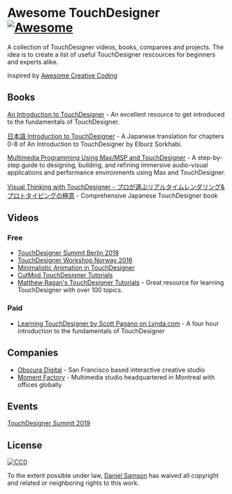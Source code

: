 # Awesome TouchDesigner [![Awesome](https://cdn.rawgit.com/sindresorhus/awesome/d7305f38d29fed78fa85652e3a63e154dd8e8829/media/badge.svg)](https://github.com/sindresorhus/awesome)

A collection of TouchDesigner videos, books, companies and projects. The idea is to create a list of useful TouchDesigner rescources for beginners and experts alike.

Inspired by [Awesome Creative Coding](https://github.com/terkelg/awesome-creative-coding/)

## Books

[An Introduction to TouchDesigner](http://book.nvoid.com) - An excellent resource to get introduced to the fundamentals of TouchDesigner.

[日本語 Introduction to TouchDesigner](http://d35rzo48ywhnw2.cloudfront.net/JP_Introduction_to_TouchDesigner.zip) - A Japanese translation for chapters 0-8 of An Introduction to TouchDesigner by Elburz Sorkhabi.

[Multimedia Programming Using Max/MSP and TouchDesigner](https://www.packtpub.com/hardware-and-creative/multimedia-programming-using-maxmsp-and-touchdesigner) - A step-by-step guide to designing, building, and refining immersive audio-visual applications and performance environments using Max and TouchDesigner.

[Visual Thinking with TouchDesigner - プロが選ぶリアルタイムレンダリング&プロトタイピングの極意](https://www.amazon.co.jp/Visual-Thinking-TouchDesigner-%E3%83%97%E3%83%AD%E3%81%8C%E9%81%B8%E3%81%B6%E3%83%AA%E3%82%A2%E3%83%AB%E3%82%BF%E3%82%A4%E3%83%A0%E3%83%AC%E3%83%B3%E3%83%80%E3%83%AA%E3%83%B3%E3%82%B0-%E3%83%97%E3%83%AD%E3%83%88%E3%82%BF%E3%82%A4%E3%83%94%E3%83%B3%E3%82%B0%E3%81%AE%E6%A5%B5%E6%84%8F/dp/4802510713) - Comprehensive Japanese TouchDesigner book

## Videos
### Free

- [TouchDesigner Summit Berlin 2018](https://www.youtube.com/playlist?list=PLSqkC3f_BStzZ9CyGW9ahN8Sb_zoCWak1)
- [TouchDesigner Workshop Norway 2016](https://www.youtube.com/playlist?list=PLSqkC3f_BStweh-7ZF8L3oyeJWLP2aYTw)
- [Minimalistic Animation in TouchDesigner](https://www.youtube.com/playlist?list=PLrd6p_jNA0y3_SxpgqlL0asBlVOaHlc7D)
- [CutMod TouchDesigner Tutorials](https://www.youtube.com/playlist?list=PL4XNsp-R8i-LU7EdJr7kWKPlmi0vGGgDZ)
- [Matthew Ragan's TouchDesigner Tutorials](http://matthewragan.com/teaching-resources/touchdesigner/) - Great resource for learning TouchDesigner with over 100 topics.

### Paid

- [Learning TouchDesigner by Scott Pagano on Lynda.com](https://www.lynda.com/course-tutorials/Learn-TouchDesigner/513599-2.html) - A four hour introduction to the fundamentals of TouchDesigner

## Companies

- [Obscura Digital](http://obscuradigital.com/) - San Francisco based interactive creative studio
- [Moment Factory](https://momentfactory.com/) - Multimedia studio headquartered in Montreal with offices globally

## Events

[TouchDesigner Summit 2019](https://derivative.ca/events/2019/TDSummit2019/)

## License

[![CC0](http://mirrors.creativecommons.org/presskit/buttons/88x31/svg/cc-zero.svg)](https://creativecommons.org/publicdomain/zero/1.0/)

To the extent possible under law, [Daniel Samson](http://danielsamson.com) has waived all copyright and related or neighboring rights to this work.
